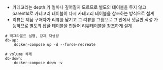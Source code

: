 - 카테고리는 depth 가 얼마나 깊어질지 모르므로 별도의 테이블을 두지 않고  parentId로 카테고리 테이블이 다시 카테고리 테이블을 참조하는 방식으로 설계
- 리뷰는 제품 구매자가 리뷰를 남기고 그 리뷰를 그룹으로 그 안에서 댓글만 작성 가능하므로 별도의 답글 테이블을 만들어 리뷰테이블을 참조하게 설계
```
# 백그라운드 실행, 강제 재생성
db-up:
	docker-compose up -d --force-recreate

# volume 삭제
db-down:
	docker-compose down -v

```